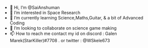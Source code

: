 - 👋 Hi, I’m @SaiAnshuman
- 👀 I’m interested in Space Research
- 🌱 I’m currently learning Science,Maths,Guitar, & a bit of Advanced Coding
- 💞️ I’m looking to collaborate on science game making
- 📫 How to reach me contact my id on discord : Galen Marek(StarKiller)#7708  . or twitter : @WSkele673
                                                                                                             

<!---
SaiAnshuman/SaiAnshuman is a ✨ special ✨ repository because its `README.md` (this file) appears on your GitHub profile.
You can click the Preview link to take a look at your changes.
--->
